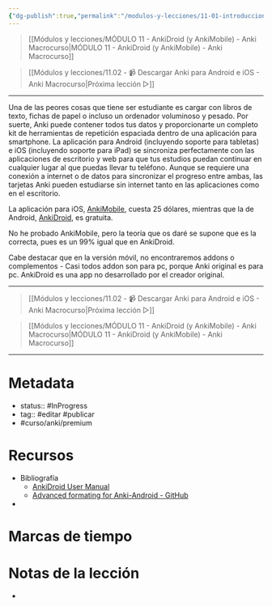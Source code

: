 ```yaml
---
{"dg-publish":true,"permalink":"/modulos-y-lecciones/11-01-introduccion-al-modulo-11-anki-macrocurso/","noteIcon":"","updated":"2024-05-22T13:35:06.538+02:00"}
---
```



> [[Módulos y lecciones/MÓDULO 11 - AnkiDroid (y AnkiMobile) - Anki Macrocurso\|MÓDULO 11 - AnkiDroid (y AnkiMobile) - Anki Macrocurso]]

> [[Módulos y lecciones/11.02 - 📹 Descargar Anki para Android e iOS - Anki Macrocurso\|Próxima lección ▷]]

---

Una de las peores cosas que tiene ser estudiante es cargar con libros de texto, fichas de papel o incluso un ordenador voluminoso y pesado. Por suerte, Anki puede contener todos tus datos y proporcionarte un completo kit de herramientas de repetición espaciada dentro de una aplicación para smartphone. La aplicación para Android (incluyendo soporte para tabletas) e iOS (incluyendo soporte para iPad) se sincroniza perfectamente con las aplicaciones de escritorio y web para que tus estudios puedan continuar en cualquier lugar al que puedas llevar tu teléfono. Aunque se requiere una conexión a internet o de datos para sincronizar el progreso entre ambas, las tarjetas Anki pueden estudiarse sin internet tanto en las aplicaciones como en el escritorio.

La aplicación para iOS, [AnkiMobile](https://apps.apple.com/us/app/ankimobile-flashcards/id373493387), cuesta 25 dólares, mientras que la de Android, [AnkiDroid](https://play.google.com/store/apps/details?id=com.ichi2.anki), es gratuita.

No he probado AnkiMobile, pero la teoría que os daré se supone que es la correcta, pues es un 99% igual que en AnkiDroid.

Cabe destacar que en la versión móvil, no encontraremos addons o complementos - Casi todos addon son para pc, porque Anki original es para pc. AnkiDroid es una app no desarrollado por el creador original.


---

> [[Módulos y lecciones/11.02 - 📹 Descargar Anki para Android e iOS - Anki Macrocurso\|Próxima lección ▷]]

> [[Módulos y lecciones/MÓDULO 11 - AnkiDroid (y AnkiMobile) - Anki Macrocurso\|MÓDULO 11 - AnkiDroid (y AnkiMobile) - Anki Macrocurso]]

---

# Metadata
- status:: #InProgress   
- tag:: #editar #publicar 
- #curso/anki/premium 

# Recursos
- Bibliografía
	- [AnkiDroid User Manual](https://docs.ankidroid.org/manual.html)
	- [Advanced formating for Anki-Android - GitHub](https://github.com/ankidroid/Anki-Android/wiki/Advanced-formatting)
- 

# Marcas de tiempo


# Notas de la lección
- 